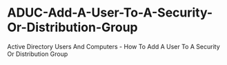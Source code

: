 # ADUC-Add-A-User-To-A-Security-Or-Distribution-Group
Active Directory Users And Computers - How To Add A User To A Security Or Distribution Group

